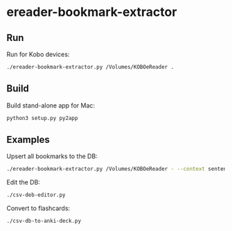 ereader-bookmark-extractor
==========================
Run
---
Run for Kobo devices:

```bash
./ereader-bookmark-extractor.py /Volumes/KOBOeReader .
```

Build
-----
Build stand-alone app for Mac:

```bash
python3 setup.py py2app
```

Examples
--------
Upsert all bookmarks to the DB:

```bash
./ereader-bookmark-extractor.py /Volumes/KOBOeReader - --context sentence --output-format csv | ./upsert-to-csv-db.py -
```

Edit the DB:

```bash
./csv-deb-editor.py
```

Convert to flashcards:

```bash
./csv-db-to-anki-deck.py
```
